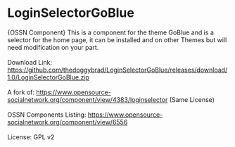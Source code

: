 # LoginSelectorGoBlue
{OSSN Component}  This is a component for the theme GoBlue and is a selector for the home page, it can be installed and on other Themes but will need modification on your part.
<br>
<br>
Download Link: https://github.com/thedoggybrad/LoginSelectorGoBlue/releases/download/1.0/LoginSelectorGoBlue.zip
<br>
<br>
A fork of: https://www.opensource-socialnetwork.org/component/view/4383/loginselector (Same License)
<br>
<br>
OSSN Components Listing: https://www.opensource-socialnetwork.org/component/view/6556
<br>
<br>
License: 	GPL v2
